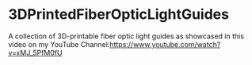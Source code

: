 # 3DPrintedFiberOpticLightGuides
A collection of 3D-printable fiber optic light guides as showcased in this video on my YouTube Channel:https://www.youtube.com/watch?v=xMJ_5PfM0fU 
